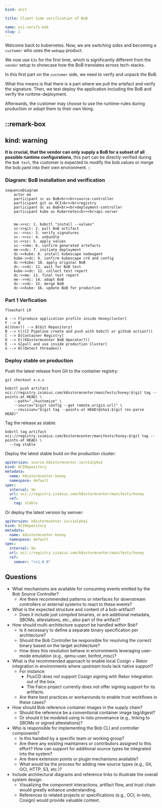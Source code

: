 ```yaml
---
kind: unit

title: Client Side verification of BoB

name: oci-verify-bob
slug: 1
---
```


Welcome back to kubernetes. Now, we are switching sides and becoming a `customer` who uses the `webapp` product.

We now use `k3s` for the first time, which is significantly different from the `vendor` setup to showcase how the BoB translates across tech-stacks.

In this first part on the `customer` side, we need to verify and unpack the BoB.

What this means is that there is a part where we pull the artefact and verify the signature.
Then, we test deploy the application including the BoB and verify the runtime-deployment.

Afterwards, the customer may choose to use the runtime-rules during production or adopt them to their own liking.




::remark-box
---
kind: warning
---
__It is crucial, that the vendor can only supply a BoB for a __subset__ of all possible runtime configurations__, this part can
be directly verified during the `BoB test`, the customer is expected to modify the bob.values or merge the bob.yaml into 
their own environment.
::

### Diagram: BoB installation and verification 

```mermaid
sequenceDiagram
    actor me
    participant sc as BoB<br><br>source-controller
    participant git as OCI<br><br>registry
    participant dc as BoB<br><br>deployment-controller
    participant kube as Kubernetes<br><br>api-server


    me->>sc: 1. bobctl "install --values"
    sc->>git: 2. pull BoB artifact
    sc-->>sc: 3. verify signatures
    sc-->>sc: 4. unbundle
    sc->>sc: 5. apply values
    sc-->>me: 6. confirm generated artefacts
    me->>dc: 7. initiate deployment
    dc->>kube: 8. install kubescape nodeagent
    kube->>dc: 9. confirm kubescape crd and config
    dc->>kube: 10. apply original BoB
    dc-->>dc: 11. wait for BoB test
    kube->>dc: 12. collect test report
    dc->>me: 13. final test report
    me-->>dc: 14. adapt BoB
    dc-->>dc: 15. merge BoB
    dc->>kube: 16. update BoB for production
```

### Part 1 Verfication

<!--
### Consuming artifacts - Idea

 On the server side, bob-artifact integrates with tools like k8sstormcenter to deploy and monitor eBPF artifacts. It collects runtime data, such as syscall traces and network activity, to identify potential vulnerabilities and attack vectors.

Example tracing policy for k8sstormcenter:

__NOTE__: How controller consume bob-artifact? Which information are needed?
- Format like Falco rule set?
- SBOM Format
- Which artifact references of images or software components are needed?

```yaml
apiVersion: source.k8sstormcenter.io/v1alpha1
kind: OCIRepository
metadata:
  name: k8sstormcenter-honey
  namespace: default
spec:
  interval: 10m
  url: oci://ghcr.io/k8sstormcenter/manifests/honey
  ref:
    tag: latest
---
apiVersion: kustomize.k8sstormcenter.io/v1alpha1
kind: BoB
metadata:
  name: honey
  namespace: default
spec:
  interval: 10m
  targetNamespace: default
  prune: true
  sourceRef:
    kind: OCIRepository
    name: k8sstormcenter-honey
  path: ./
```

On the server-side, K8sstormcenter pulls OCI artifacts from container registries, extracts the ApplicationProfile as kubernetes manifests and reconciles them on the tracking controller.

## Workflow examples

Following are examples for deploying a demo application profile to Kubernetes using manifests stored in git.

__Note__: How the bob deploy flow works?

- Config?
- Create bob profile by using the application inside a HoneyCluster. 
- Extract the profile and store to folder/git
- Create and push bob to oci registry
- Production controller pull oci artifact and use it inside cluster
- Controller protocol threads
-->
```mermaid
flowchart LR

A --> F[produce application profile inside Honeycluster]
F --> B
A((User)) --> B(Git Repository)
B --> C((CI Pipeline create and push with bobctl or github action?))
C --> D[Container Registry]
D --> E((K8sstormcenter BoB Operator?))
E --> G[pull and use inside production Cluster]
G --> H((Detect threaden))
```



### Deploy stable on production

Push the latest release from Git to the container registry:

```shell
git checkout x.x.x

bobctl push artifact oci://registry.iximiuz.com/k8sstormcenter/manifests/honey:$(git tag --points-at HEAD) \
	--path="./kustomize" \
	--source="$(git config --get remote.origin.url)" \
	--revision="$(git tag --points-at HEAD)@sha1:$(git rev-parse HEAD)"
```

Tag the release as stable:

```shell
bobctl tag artifact oci://registry.iximiuz.com/8sstormcenter/manifests/honey:$(git tag --points-at HEAD) \
  --tag stable
```

Deploy the latest stable build on the production cluster:

```yaml
apiVersion: source.k8sstormcenter.io/v1alpha1
kind: OCIRepository
metadata:
  name: k8sstormcenter-honey
  namespace: default
spec:
  interval: 5m
  url: oci://registry.iximiuz.com/k8sstormcenter/manifests/honey
  ref:
    tag: stable
```

Or deploy the latest version by semver:

```yaml
apiVersion: k8sstormcenter.io/v1alpha1
kind: OCIRepository
metadata:
  name: k8sstormcenter-honey
  namespace: default
spec:
  interval: 5m
  url: oci://registry.iximiuz.com/k8sstormcenter/manifests/honey
  ref:
    semver: ">=1.0.0"
```


## Questions

- What mechanisms are available for consuming events emitted by the Bob Source Controller?
  - Are there recommended patterns or interfaces for downstream controllers or external systems to react to these events?
- What is the expected structure and content of a bob-artifact?
  - Does it include just compiled binaries, or are additional metadata, SBOMs, attestations, etc., also part of the artifact?
- How should multi-architecture support be handled within Bob?
  - Is it necessary to define a separate binary specification per architecture?
  - Should the Bob Controller be responsible for resolving the correct binary based on the target architecture?
  - How does this resolution behave in environments leveraging user-mode emulation (e.g., qemu-user, binfmt_misc)?
- What is the recommended approach to enable local Cosign + Rekor integration in environments where upstream tools lack native support?
  - For instance:
    - FluxCD does not support Cosign signing with Rekor integration out of the box.
    - The Falco project currently does not offer signing support for its artifacts.
  - Are there best practices or workarounds to enable trust workflows in these cases?
- How should Bob reference container images in the supply chain?
  - Should the reference be a conventional container image tag/digest?
  - Or should it be modeled using in-toto provenance (e.g., linking to SBOMs or signed attestations)?
- Who is responsible for implementing the Bob CLI and controller components?
  - Is this handled by a specific team or working group?
  - Are there any existing maintainers or contributors assigned to this effort?
How can support for additional source types be integrated into the system?
  - Are there extension points or plugin mechanisms available?
  - What would be the process for adding new source types (e.g., Git, OCI, HTTP, S3, etc.)?
- Include architectural diagrams and reference links to illustrate the overall system design.
  - Visualizing the component interactions, artifact flow, and trust chain would greatly enhance understanding.
  - References to related projects or specifications (e.g., OCI, in-toto, Cosign) would provide valuable context.

